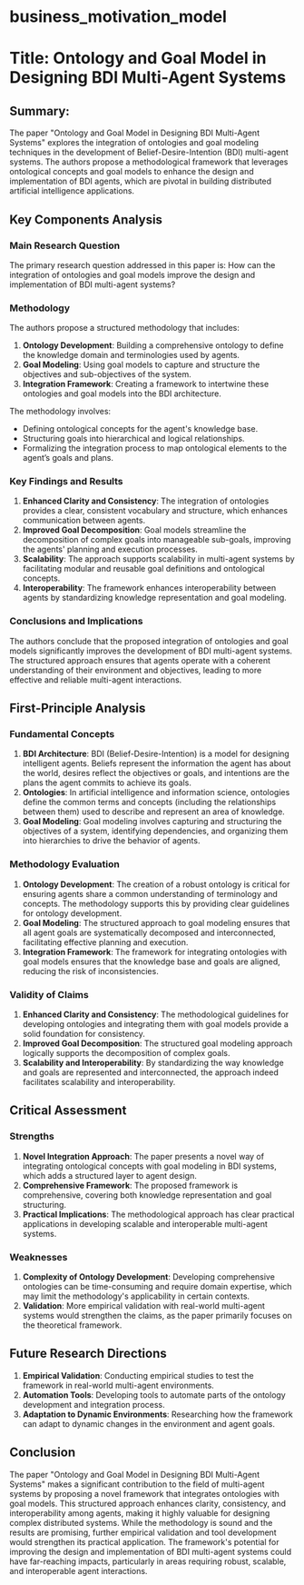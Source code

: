 # business_motivation_model

# Title: Ontology and Goal Model in Designing BDI Multi-Agent Systems

## Summary:
The paper "Ontology and Goal Model in Designing BDI Multi-Agent Systems" explores the integration of ontologies and goal modeling techniques in the development of Belief-Desire-Intention (BDI) multi-agent systems. The authors propose a methodological framework that leverages ontological concepts and goal models to enhance the design and implementation of BDI agents, which are pivotal in building distributed artificial intelligence applications.

## Key Components Analysis

### Main Research Question

The primary research question addressed in this paper is: How can the integration of ontologies and goal models improve the design and implementation of BDI multi-agent systems?

### Methodology

The authors propose a structured methodology that includes:
1. **Ontology Development**: Building a comprehensive ontology to define the knowledge domain and terminologies used by agents.
2. **Goal Modeling**: Using goal models to capture and structure the objectives and sub-objectives of the system.
3. **Integration Framework**: Creating a framework to intertwine these ontologies and goal models into the BDI architecture.

The methodology involves:
- Defining ontological concepts for the agent's knowledge base.
- Structuring goals into hierarchical and logical relationships.
- Formalizing the integration process to map ontological elements to the agent’s goals and plans.

### Key Findings and Results

1. **Enhanced Clarity and Consistency**: The integration of ontologies provides a clear, consistent vocabulary and structure, which enhances communication between agents.
2. **Improved Goal Decomposition**: Goal models streamline the decomposition of complex goals into manageable sub-goals, improving the agents' planning and execution processes.
3. **Scalability**: The approach supports scalability in multi-agent systems by facilitating modular and reusable goal definitions and ontological concepts.
4. **Interoperability**: The framework enhances interoperability between agents by standardizing knowledge representation and goal modeling.

### Conclusions and Implications

The authors conclude that the proposed integration of ontologies and goal models significantly improves the development of BDI multi-agent systems. The structured approach ensures that agents operate with a coherent understanding of their environment and objectives, leading to more effective and reliable multi-agent interactions. 

## First-Principle Analysis

### Fundamental Concepts

1. **BDI Architecture**: BDI (Belief-Desire-Intention) is a model for designing intelligent agents. Beliefs represent the information the agent has about the world, desires reflect the objectives or goals, and intentions are the plans the agent commits to achieve its goals.
2. **Ontologies**: In artificial intelligence and information science, ontologies define the common terms and concepts (including the relationships between them) used to describe and represent an area of knowledge.
3. **Goal Modeling**: Goal modeling involves capturing and structuring the objectives of a system, identifying dependencies, and organizing them into hierarchies to drive the behavior of agents.

### Methodology Evaluation

1. **Ontology Development**: The creation of a robust ontology is critical for ensuring agents share a common understanding of terminology and concepts. The methodology supports this by providing clear guidelines for ontology development.
2. **Goal Modeling**: The structured approach to goal modeling ensures that all agent goals are systematically decomposed and interconnected, facilitating effective planning and execution.
3. **Integration Framework**: The framework for integrating ontologies with goal models ensures that the knowledge base and goals are aligned, reducing the risk of inconsistencies.

### Validity of Claims

1. **Enhanced Clarity and Consistency**: The methodological guidelines for developing ontologies and integrating them with goal models provide a solid foundation for consistency.
2. **Improved Goal Decomposition**: The structured goal modeling approach logically supports the decomposition of complex goals.
3. **Scalability and Interoperability**: By standardizing the way knowledge and goals are represented and interconnected, the approach indeed facilitates scalability and interoperability.

## Critical Assessment

### Strengths

1. **Novel Integration Approach**: The paper presents a novel way of integrating ontological concepts with goal modeling in BDI systems, which adds a structured layer to agent design.
2. **Comprehensive Framework**: The proposed framework is comprehensive, covering both knowledge representation and goal structuring.
3. **Practical Implications**: The methodological approach has clear practical applications in developing scalable and interoperable multi-agent systems.

### Weaknesses

1. **Complexity of Ontology Development**: Developing comprehensive ontologies can be time-consuming and require domain expertise, which may limit the methodology's applicability in certain contexts.
2. **Validation**: More empirical validation with real-world multi-agent systems would strengthen the claims, as the paper primarily focuses on the theoretical framework.

## Future Research Directions

1. **Empirical Validation**: Conducting empirical studies to test the framework in real-world multi-agent environments.
2. **Automation Tools**: Developing tools to automate parts of the ontology development and integration process.
3. **Adaptation to Dynamic Environments**: Researching how the framework can adapt to dynamic changes in the environment and agent goals.

## Conclusion

The paper "Ontology and Goal Model in Designing BDI Multi-Agent Systems" makes a significant contribution to the field of multi-agent systems by proposing a novel framework that integrates ontologies with goal models. This structured approach enhances clarity, consistency, and interoperability among agents, making it highly valuable for designing complex distributed systems. While the methodology is sound and the results are promising, further empirical validation and tool development would strengthen its practical application. The framework's potential for improving the design and implementation of BDI multi-agent systems could have far-reaching impacts, particularly in areas requiring robust, scalable, and interoperable agent interactions.